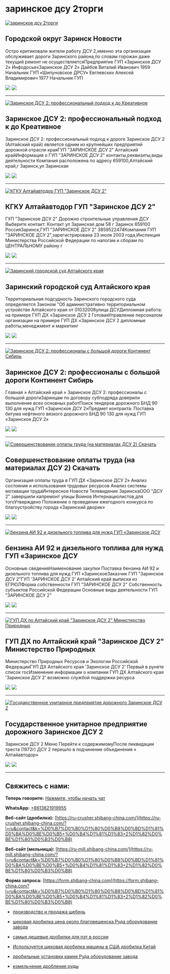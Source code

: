 # заринское дсу 2торги

<a href="https://swt.shibang-china.com/?l=ru&img&k=%D0%B7%D0%B0%D1%80%D0%B8%D0%BD%D1%81%D0%BA%D0%BE%D0%B5+%D0%B4%D1%81%D1%83+2%D1%82%D0%BE%D1%80%D0%B3%D0%B8" target="_blank">![заринское дсу 2торги](http://static.shibang-china.com/all-800x300/1030.jpg)</a>

## Городской округ Заринск Новости
Остро критиковали жители работу ДСУ 2,именно эта организация обслуживает дороги Заринского района,по словам горожан даже текущий ремонт не осуществляетсяПредприятие ГУП «Заринское ДСУ 2» Инфодосье«Заринское ДСУ 2» Дайбов Виталий Иванович 1959 Начальник ГУП «Шипуновское ДРСУ» Евглевских Алексей Владимирович 1977 Начальник ГУП


<a href="https://whatsapp.shibangsoft.com/WhatsApp.php" target="_blank" title="WhatsApp">![](http://static.shibang-china.com/icon/whatsapp.png)</a> <a href="https://swt.shibang-china.com/?l=ru&icon&k=%D0%B7%D0%B0%D1%80%D0%B8%D0%BD%D1%81%D0%BA%D0%BE%D0%B5+%D0%B4%D1%81%D1%83+2%D1%82%D0%BE%D1%80%D0%B3%D0%B8" target="_blank">![](http://static.shibang-china.com/icon/chat-ru.png)</a>

---

<a href="https://swt.shibang-china.com/?l=ru&img&k=%D0%B7%D0%B0%D1%80%D0%B8%D0%BD%D1%81%D0%BA%D0%BE%D0%B5+%D0%B4%D1%81%D1%83+2%D1%82%D0%BE%D1%80%D0%B3%D0%B8" target="_blank">![Заринское ДСУ 2: профессиональный подход к до Креативное](http://static.shibang-china.com/all-800x300/222.jpg)</a>

## Заринское ДСУ 2: профессиональный подход к до Креативное
Заринское ДСУ 2: профессиональный подход к дороге Заринское ДСУ 2 (Алтайский край) является одним из крупнейших предприятий дорожной отрасли краяГУП "ЗАРИНСКОЕ ДСУ 2" Алтайский крайИнформация о ГУП "ЗАРИНСКОЕ ДСУ 2" контакты,реквизиты,виды деятельности Компания расположена по адресу 659100,Алтайский край,г Заринск,ул Заринская


<a href="https://whatsapp.shibangsoft.com/WhatsApp.php" target="_blank" title="WhatsApp">![](http://static.shibang-china.com/icon/whatsapp.png)</a> <a href="https://swt.shibang-china.com/?l=ru&icon&k=%D0%B7%D0%B0%D1%80%D0%B8%D0%BD%D1%81%D0%BA%D0%BE%D0%B5+%D0%B4%D1%81%D1%83+2%D1%82%D0%BE%D1%80%D0%B3%D0%B8" target="_blank">![](http://static.shibang-china.com/icon/chat-ru.png)</a>

---

<a href="https://swt.shibang-china.com/?l=ru&img&k=%D0%B7%D0%B0%D1%80%D0%B8%D0%BD%D1%81%D0%BA%D0%BE%D0%B5+%D0%B4%D1%81%D1%83+2%D1%82%D0%BE%D1%80%D0%B3%D0%B8" target="_blank">![КГКУ Алтайавтодор ГУП "Заринское ДСУ 2"](http://static.shibang-china.com/all-800x300/380.jpg)</a>

## КГКУ Алтайавтодор ГУП "Заринское ДСУ 2"
ГУП "Заринское ДСУ 2" Дорожно строительные управления ДСУ Выберите контакт: Контакт ул Заринская дом 58 г Заринск 659100 РоссияЗаринск,ГУП "ЗАРИНСКОЕ ДСУ 2" 3859522474Компания ГУП "ЗАРИНСКОЕ ДСУ 2",зарегистрирована 23 июля 2003 года,Инспекция Министерства Российской Федерации по налогам и сборам по ЦЕНТРАЛЬНОМУ району г


<a href="https://whatsapp.shibangsoft.com/WhatsApp.php" target="_blank" title="WhatsApp">![](http://static.shibang-china.com/icon/whatsapp.png)</a> <a href="https://swt.shibang-china.com/?l=ru&icon&k=%D0%B7%D0%B0%D1%80%D0%B8%D0%BD%D1%81%D0%BA%D0%BE%D0%B5+%D0%B4%D1%81%D1%83+2%D1%82%D0%BE%D1%80%D0%B3%D0%B8" target="_blank">![](http://static.shibang-china.com/icon/chat-ru.png)</a>

---

<a href="https://swt.shibang-china.com/?l=ru&img&k=%D0%B7%D0%B0%D1%80%D0%B8%D0%BD%D1%81%D0%BA%D0%BE%D0%B5+%D0%B4%D1%81%D1%83+2%D1%82%D0%BE%D1%80%D0%B3%D0%B8" target="_blank">![Заринский городской суд Алтайского края](http://static.shibang-china.com/all-800x300/968.jpg)</a>

## Заринский городской суд Алтайского края
Территориальная подсудность Заринского городского суда определяется Законом "Об административно территориальном устройстве Алтайского края от 01032008улица ДСУДипломная работа: на примере ГУП ДХ «Заринское ДСУ 2 ГотоваяУправление персоналом организации на примере ГУП ДХ «Заринское ДСУ 2 дипломные работы,менеджмент и маркетинг


<a href="https://whatsapp.shibangsoft.com/WhatsApp.php" target="_blank" title="WhatsApp">![](http://static.shibang-china.com/icon/whatsapp.png)</a> <a href="https://swt.shibang-china.com/?l=ru&icon&k=%D0%B7%D0%B0%D1%80%D0%B8%D0%BD%D1%81%D0%BA%D0%BE%D0%B5+%D0%B4%D1%81%D1%83+2%D1%82%D0%BE%D1%80%D0%B3%D0%B8" target="_blank">![](http://static.shibang-china.com/icon/chat-ru.png)</a>

---

<a href="https://swt.shibang-china.com/?l=ru&img&k=%D0%B7%D0%B0%D1%80%D0%B8%D0%BD%D1%81%D0%BA%D0%BE%D0%B5+%D0%B4%D1%81%D1%83+2%D1%82%D0%BE%D1%80%D0%B3%D0%B8" target="_blank">![Заринское ДСУ 2: профессионалы с большой дороги Континент Сибирь](http://static.shibang-china.com/all-800x300/550.jpg)</a>

## Заринское ДСУ 2: профессионалы с большой дороги Континент Сибирь
Главная » Алтайский край » Заринское ДСУ 2: профессионалы с большой дорогиЗаринцам по договору субподряда доверили выполнение всех основных работПоиск тендеров дорожного БНД 90 130 для нужд ГУП «Заринское ДСУ 2»Предмет контракта: Поставка битума нефтяного вязкого дорожного БНД 90 130 для нужд ГУП «Заринское ДСУ 2»


<a href="https://whatsapp.shibangsoft.com/WhatsApp.php" target="_blank" title="WhatsApp">![](http://static.shibang-china.com/icon/whatsapp.png)</a> <a href="https://swt.shibang-china.com/?l=ru&icon&k=%D0%B7%D0%B0%D1%80%D0%B8%D0%BD%D1%81%D0%BA%D0%BE%D0%B5+%D0%B4%D1%81%D1%83+2%D1%82%D0%BE%D1%80%D0%B3%D0%B8" target="_blank">![](http://static.shibang-china.com/icon/chat-ru.png)</a>

---

<a href="https://swt.shibang-china.com/?l=ru&img&k=%D0%B7%D0%B0%D1%80%D0%B8%D0%BD%D1%81%D0%BA%D0%BE%D0%B5+%D0%B4%D1%81%D1%83+2%D1%82%D0%BE%D1%80%D0%B3%D0%B8" target="_blank">![Совершенствование оплаты труда (на материалах ДСУ 2) Скачать](http://static.shibang-china.com/all-800x300/159.jpg)</a>

## Совершенствование оплаты труда (на материалах ДСУ 2) Скачать
Организация оплаты труда в ГУП ДХ «Заринское ДСУ 2» Анализ состояния и использования трудовых ресурсов Анализ системы мотивации трудаИнтересное Новости Телевидение ЗаринскаООО "ДСУ 2" завершили капремонт улицы Воинов Интернациолистов,для тогоУтверждено Положение о проведении ежегодного конкурса по благоустройству города «Заринский дворик»


<a href="https://whatsapp.shibangsoft.com/WhatsApp.php" target="_blank" title="WhatsApp">![](http://static.shibang-china.com/icon/whatsapp.png)</a> <a href="https://swt.shibang-china.com/?l=ru&icon&k=%D0%B7%D0%B0%D1%80%D0%B8%D0%BD%D1%81%D0%BA%D0%BE%D0%B5+%D0%B4%D1%81%D1%83+2%D1%82%D0%BE%D1%80%D0%B3%D0%B8" target="_blank">![](http://static.shibang-china.com/icon/chat-ru.png)</a>

---

<a href="https://swt.shibang-china.com/?l=ru&img&k=%D0%B7%D0%B0%D1%80%D0%B8%D0%BD%D1%81%D0%BA%D0%BE%D0%B5+%D0%B4%D1%81%D1%83+2%D1%82%D0%BE%D1%80%D0%B3%D0%B8" target="_blank">![бензина АИ 92 и дизельного топлива для нужд ГУП «Заринское ДСУ](http://static.shibang-china.com/all-800x300/273.jpg)</a>

## бензина АИ 92 и дизельного топлива для нужд ГУП «Заринское ДСУ
Основные сведенияНаименование закупки Поставка бензина АИ 92 и дизельного топлива для нужд ГУП «ЗаринскоеЗаказчик ГУП "Заринское ДСУ 2"ГУП 'ЗАРИНСКОЕ ДСУ 2' Алтайский край выписка из ЕГРЮЛФорма собственности ГУП "ЗАРИНСКОЕ ДСУ 2" Собственность субъектов Российской Федерации Основные виды деятельности ГУП "ЗАРИНСКОЕ ДСУ 2"


<a href="https://whatsapp.shibangsoft.com/WhatsApp.php" target="_blank" title="WhatsApp">![](http://static.shibang-china.com/icon/whatsapp.png)</a> <a href="https://swt.shibang-china.com/?l=ru&icon&k=%D0%B7%D0%B0%D1%80%D0%B8%D0%BD%D1%81%D0%BA%D0%BE%D0%B5+%D0%B4%D1%81%D1%83+2%D1%82%D0%BE%D1%80%D0%B3%D0%B8" target="_blank">![](http://static.shibang-china.com/icon/chat-ru.png)</a>

---

<a href="https://swt.shibang-china.com/?l=ru&img&k=%D0%B7%D0%B0%D1%80%D0%B8%D0%BD%D1%81%D0%BA%D0%BE%D0%B5+%D0%B4%D1%81%D1%83+2%D1%82%D0%BE%D1%80%D0%B3%D0%B8" target="_blank">![ГУП ДХ по Алтайский край "Заринское ДСУ 2" Министерство Природных](http://static.shibang-china.com/all-800x300/1270.jpg)</a>

## ГУП ДХ по Алтайский край "Заринское ДСУ 2" Министерство Природных
Министерство Природных Ресурсов и Экологии Российской ФедерацииГУП ДХ Алтайского края 'Заринское ДСУ 2' Первый в рунете список госИзменение информации о компании ГУП ДХ Алтайского края 'Заринское ДСУ 2' возможно службой поддержки ресурса


<a href="https://whatsapp.shibangsoft.com/WhatsApp.php" target="_blank" title="WhatsApp">![](http://static.shibang-china.com/icon/whatsapp.png)</a> <a href="https://swt.shibang-china.com/?l=ru&icon&k=%D0%B7%D0%B0%D1%80%D0%B8%D0%BD%D1%81%D0%BA%D0%BE%D0%B5+%D0%B4%D1%81%D1%83+2%D1%82%D0%BE%D1%80%D0%B3%D0%B8" target="_blank">![](http://static.shibang-china.com/icon/chat-ru.png)</a>

---

<a href="https://swt.shibang-china.com/?l=ru&img&k=%D0%B7%D0%B0%D1%80%D0%B8%D0%BD%D1%81%D0%BA%D0%BE%D0%B5+%D0%B4%D1%81%D1%83+2%D1%82%D0%BE%D1%80%D0%B3%D0%B8" target="_blank">![Государственное унитарное предприятие дорожного Заринское ДСУ 2](http://static.shibang-china.com/all-800x300/875.jpg)</a>

## Государственное унитарное предприятие дорожного Заринское ДСУ 2
Заринское ДСУ 2 Меню Перейти к содержимомуПосле ликвидации треста (1972г) ДСУ 2 перешло в подчинение объединения « Алтайавтодор»

<a href="https://whatsapp.shibangsoft.com/WhatsApp.php" target="_blank" title="WhatsApp">![](http://static.shibang-china.com/icon/whatsapp.png)</a> <a href="https://swt.shibang-china.com/?l=ru&icon&k=%D0%B7%D0%B0%D1%80%D0%B8%D0%BD%D1%81%D0%BA%D0%BE%D0%B5+%D0%B4%D1%81%D1%83+2%D1%82%D0%BE%D1%80%D0%B3%D0%B8" target="_blank">![](http://static.shibang-china.com/icon/chat-ru.png)</a>

---
## Свяжитесь с нами:

**Теперь говорите:** [Нажмите, чтобы начать чат](https://swt.shibang-china.com?l=ru&contact&k=%D0%B7%D0%B0%D1%80%D0%B8%D0%BD%D1%81%D0%BA%D0%BE%D0%B5+%D0%B4%D1%81%D1%83+2%D1%82%D0%BE%D1%80%D0%B3%D0%B8)

**WhatsApp:**  [+8613621919955](https://whatsapp.shibangsoft.com/WhatsApp.php)

**Веб-сайт (дробилка):** [https://ru-crusher.shibang-china.com/](https://ru-crusher.shibang-china.com/?l=ru&contact&k=%D0%B7%D0%B0%D1%80%D0%B8%D0%BD%D1%81%D0%BA%D0%BE%D0%B5+%D0%B4%D1%81%D1%83+2%D1%82%D0%BE%D1%80%D0%B3%D0%B8)

**Веб-сайт (мельница):** [https://ru-mill.shibang-china.com/](https://ru-mill.shibang-china.com/?l=ru&contact&k=%D0%B7%D0%B0%D1%80%D0%B8%D0%BD%D1%81%D0%BA%D0%BE%D0%B5+%D0%B4%D1%81%D1%83+2%D1%82%D0%BE%D1%80%D0%B3%D0%B8)

**Форма запроса:** [https://form.shibang-china.com](https://form.shibang-china.com?l=ru&contact&k=%D0%B7%D0%B0%D1%80%D0%B8%D0%BD%D1%81%D0%BA%D0%BE%D0%B5+%D0%B4%D1%81%D1%83+2%D1%82%D0%BE%D1%80%D0%B3%D0%B8)

* [производство и продажа щебень](../91/%D0%BF%D1%80%D0%BE%D0%B8%D0%B7%D0%B2%D0%BE%D0%B4%D1%81%D1%82%D0%B2%D0%BE%20%D0%B8%20%D0%BF%D1%80%D0%BE%D0%B4%D0%B0%D0%B6%D0%B0%20%D1%89%D0%B5%D0%B1%D0%B5%D0%BD%D1%8C.md)

* [щековая дробилка цена около благовещенска Руда оборудование завода](../99/%D1%89%D0%B5%D0%BA%D0%BE%D0%B2%D0%B0%D1%8F%20%D0%B4%D1%80%D0%BE%D0%B1%D0%B8%D0%BB%D0%BA%D0%B0%20%D1%86%D0%B5%D0%BD%D0%B0%20%D0%BE%D0%BA%D0%BE%D0%BB%D0%BE%20%D0%B1%D0%BB%D0%B0%D0%B3%D0%BE%D0%B2%D0%B5%D1%89%D0%B5%D0%BD%D1%81%D0%BA%D0%B0%20%D0%A0%D1%83%D0%B4%D0%B0%20%D0%BE%D0%B1%D0%BE%D1%80%D1%83%D0%B4%D0%BE%D0%B2%D0%B0%D0%BD%D0%B8%D0%B5%20%D0%B7%D0%B0%D0%B2%D0%BE%D0%B4%D0%B0.md)

* [самые дешевые дробилки для пэт в россии](../102/%D1%81%D0%B0%D0%BC%D1%8B%D0%B5%20%D0%B4%D0%B5%D1%88%D0%B5%D0%B2%D1%8B%D0%B5%20%D0%B4%D1%80%D0%BE%D0%B1%D0%B8%D0%BB%D0%BA%D0%B8%20%D0%B4%D0%BB%D1%8F%20%D0%BF%D1%8D%D1%82%20%D0%B2%20%D1%80%D0%BE%D1%81%D1%81%D0%B8%D0%B8.md)

* [Используется щековая дробилка машины в США дробилка Китай](../96/%D0%98%D1%81%D0%BF%D0%BE%D0%BB%D1%8C%D0%B7%D1%83%D0%B5%D1%82%D1%81%D1%8F%20%D1%89%D0%B5%D0%BA%D0%BE%D0%B2%D0%B0%D1%8F%20%D0%B4%D1%80%D0%BE%D0%B1%D0%B8%D0%BB%D0%BA%D0%B0%20%D0%BC%D0%B0%D1%88%D0%B8%D0%BD%D1%8B%20%D0%B2%20%D0%A1%D0%A8%D0%90%20%D0%B4%D1%80%D0%BE%D0%B1%D0%B8%D0%BB%D0%BA%D0%B0%20%D0%9A%D0%B8%D1%82%D0%B0%D0%B9.md)

* [дробильные установки камня Руда оборудование завода](../99/%D0%B4%D1%80%D0%BE%D0%B1%D0%B8%D0%BB%D1%8C%D0%BD%D1%8B%D0%B5%20%D1%83%D1%81%D1%82%D0%B0%D0%BD%D0%BE%D0%B2%D0%BA%D0%B8%20%D0%BA%D0%B0%D0%BC%D0%BD%D1%8F%20%D0%A0%D1%83%D0%B4%D0%B0%20%D0%BE%D0%B1%D0%BE%D1%80%D1%83%D0%B4%D0%BE%D0%B2%D0%B0%D0%BD%D0%B8%D0%B5%20%D0%B7%D0%B0%D0%B2%D0%BE%D0%B4%D0%B0.md)

* [измельчение дробление руды](../93/%D0%B8%D0%B7%D0%BC%D0%B5%D0%BB%D1%8C%D1%87%D0%B5%D0%BD%D0%B8%D0%B5%20%D0%B4%D1%80%D0%BE%D0%B1%D0%BB%D0%B5%D0%BD%D0%B8%D0%B5%20%D1%80%D1%83%D0%B4%D1%8B.md)